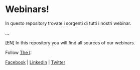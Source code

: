 # Webinars!
In questo repository trovate i sorgenti di tutti i nostri webinar.

...

[EN] In this repository you will find all sources of our webinars.

Follow [The I](https://www.thei.it):

[Facebook](https://www.facebook.com/thei.it/) | [LinkedIn](https://www.linkedin.com/company/11253282/) | [Twitter](https://twitter.com/thei_it)

